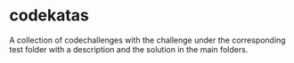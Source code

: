 # codekatas
A collection of codechallenges with the challenge under the corresponding test folder with a description and the solution in the main folders.

